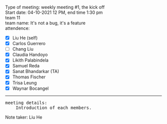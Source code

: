 Type of meeting: weekly meeting #1, the kick off  
Start date: 04-10-2021 12 PM, end time 1:30 pm  
team 11  
team name: It's not a bug, it's a feature  
attendence:
* [x] Liu He (self)  
* [x] Carlos Guerrero   
* [ ] Chang Liu   
* [x] Claudia Handoyo
* [x] Likith Palabindela   
* [x] Samuel Reda  
* [x] Sanat Bhandarkar (TA)  
* [x] Thomas Fischer  
* [x] Trisa Leung  
* [x] Waynar Bocangel  
<hr>
<pre>
meeting details:
    Introduction of each members.   
</pre>
Note taker: Liu He  







